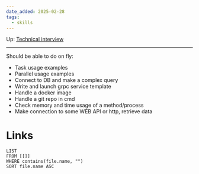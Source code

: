```yaml
---
date_added: 2025-02-28
tags:
  - skills
---
```

Up: [Technical interview](Technical%20interview.md)
___
 Should be able to do on fly:
- Task usage examples
- Parallel usage examples
- Connect to DB and make a complex query
- Write and launch grpc service template
- Handle a docker image
- Handle a git repo in cmd
- Check memory and time usage of a method/process
- Make connection to some WEB API or http, retrieve data
# Links
```dataview
LIST
FROM [[]]
WHERE contains(file.name, "")
SORT file.name ASC
```
